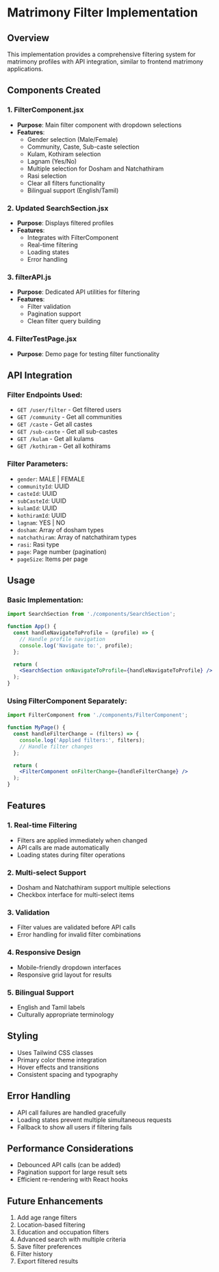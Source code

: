 # Matrimony Filter Implementation

## Overview
This implementation provides a comprehensive filtering system for matrimony profiles with API integration, similar to frontend matrimony applications.

## Components Created

### 1. FilterComponent.jsx
- **Purpose**: Main filter component with dropdown selections
- **Features**:
  - Gender selection (Male/Female)
  - Community, Caste, Sub-caste selection
  - Kulam, Kothiram selection
  - Lagnam (Yes/No)
  - Multiple selection for Dosham and Natchathiram
  - Rasi selection
  - Clear all filters functionality
  - Bilingual support (English/Tamil)

### 2. Updated SearchSection.jsx
- **Purpose**: Displays filtered profiles
- **Features**:
  - Integrates with FilterComponent
  - Real-time filtering
  - Loading states
  - Error handling

### 3. filterAPI.js
- **Purpose**: Dedicated API utilities for filtering
- **Features**:
  - Filter validation
  - Pagination support
  - Clean filter query building

### 4. FilterTestPage.jsx
- **Purpose**: Demo page for testing filter functionality

## API Integration

### Filter Endpoints Used:
- `GET /user/filter` - Get filtered users
- `GET /community` - Get all communities
- `GET /caste` - Get all castes
- `GET /sub-caste` - Get all sub-castes
- `GET /kulam` - Get all kulams
- `GET /kothiram` - Get all kothirams

### Filter Parameters:
- `gender`: MALE | FEMALE
- `communityId`: UUID
- `casteId`: UUID
- `subCasteId`: UUID
- `kulamId`: UUID
- `kothiramId`: UUID
- `lagnam`: YES | NO
- `dosham`: Array of dosham types
- `natchathiram`: Array of natchathiram types
- `rasi`: Rasi type
- `page`: Page number (pagination)
- `pageSize`: Items per page

## Usage

### Basic Implementation:
```jsx
import SearchSection from './components/SearchSection';

function App() {
  const handleNavigateToProfile = (profile) => {
    // Handle profile navigation
    console.log('Navigate to:', profile);
  };

  return (
    <SearchSection onNavigateToProfile={handleNavigateToProfile} />
  );
}
```

### Using FilterComponent Separately:
```jsx
import FilterComponent from './components/FilterComponent';

function MyPage() {
  const handleFilterChange = (filters) => {
    console.log('Applied filters:', filters);
    // Handle filter changes
  };

  return (
    <FilterComponent onFilterChange={handleFilterChange} />
  );
}
```

## Features

### 1. Real-time Filtering
- Filters are applied immediately when changed
- API calls are made automatically
- Loading states during filter operations

### 2. Multi-select Support
- Dosham and Natchathiram support multiple selections
- Checkbox interface for multi-select items

### 3. Validation
- Filter values are validated before API calls
- Error handling for invalid filter combinations

### 4. Responsive Design
- Mobile-friendly dropdown interfaces
- Responsive grid layout for results

### 5. Bilingual Support
- English and Tamil labels
- Culturally appropriate terminology

## Styling
- Uses Tailwind CSS classes
- Primary color theme integration
- Hover effects and transitions
- Consistent spacing and typography

## Error Handling
- API call failures are handled gracefully
- Loading states prevent multiple simultaneous requests
- Fallback to show all users if filtering fails

## Performance Considerations
- Debounced API calls (can be added)
- Pagination support for large result sets
- Efficient re-rendering with React hooks

## Future Enhancements
1. Add age range filters
2. Location-based filtering
3. Education and occupation filters
4. Advanced search with multiple criteria
5. Save filter preferences
6. Filter history
7. Export filtered results